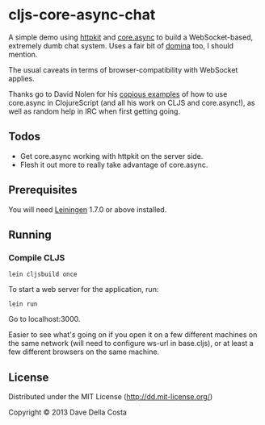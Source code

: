 # cljs-core-async-chat

A simple demo using [httpkit][1] and [core.async][2] to build a WebSocket-based, extremely dumb chat system.  Uses a fair bit of [domina][5] too, I should mention.

The usual caveats in terms of browser-compatibility with WebSocket applies.

Thanks go to David Nolen for his [copious examples][3] of how to use core.async in ClojureScript (and all his work on CLJS and core.async!), as well as random help in IRC when first getting going.

## Todos

* Get core.async working with httpkit on the server side.
* Flesh it out more to really take advantage of core.async.

## Prerequisites

You will need [Leiningen][4] 1.7.0 or above installed.

## Running

### Compile CLJS

    lein cljsbuild once

To start a web server for the application, run:

    lein run

Go to localhost:3000.

Easier to see what's going on if you open it on a few different machines on the same network (will need to configure ws-url in base.cljs), or at least a few different browsers on the same machine.

## License

Distributed under the MIT License (http://dd.mit-license.org/)

Copyright © 2013 Dave Della Costa

[1]: http://http-kit.org/index.html
[2]: https://github.com/clojure/core.async
[3]: https://github.com/swannodette/async-tests
[4]: https://github.com/technomancy/leiningen
[5]: https://github.com/levand/domina
